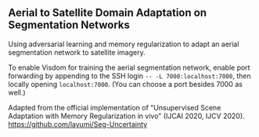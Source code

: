 ## Aerial to Satellite Domain Adaptation on Segmentation Networks

Using adversarial learning and memory regularization to adapt an aerial segmentation network to satellite imagery.

To enable Visdom for training the aerial segmentation network, enable port forwarding by appending to the SSH login `-- -L 7000:localhost:7000`, then locally opening `localhost:7000`. (You can choose a port besides 7000 as well.)

Adapted from the official implementation of "Unsupervised Scene Adaptation with Memory Regularization in vivo" (IJCAI 2020, IJCV 2020). https://github.com/layumi/Seg-Uncertainty